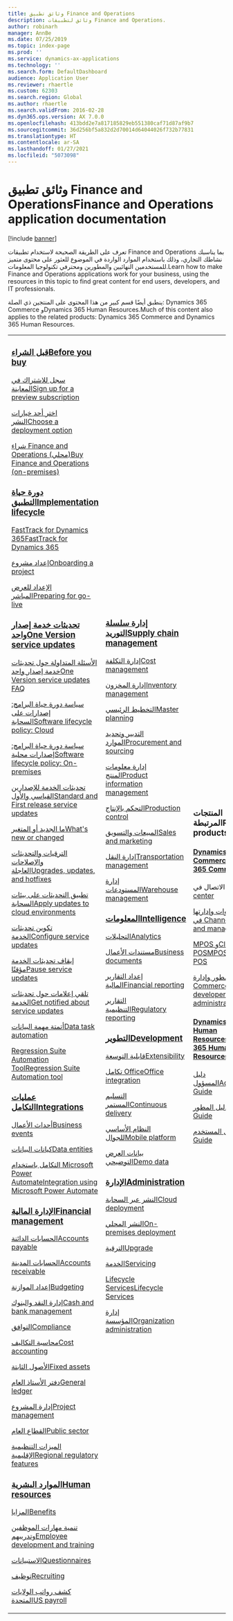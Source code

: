 ```yaml
---
title: وثائق تطبيق Finance and Operations
description: وثائق لتطبيقات Finance and Operations.
author: robinarh
manager: AnnBe
ms.date: 07/25/2019
ms.topic: index-page
ms.prod: ''
ms.service: dynamics-ax-applications
ms.technology: ''
ms.search.form: DefaultDashboard
audience: Application User
ms.reviewer: rhaertle
ms.custom: 62303
ms.search.region: Global
ms.author: rhaertle
ms.search.validFrom: 2016-02-28
ms.dyn365.ops.version: AX 7.0.0
ms.openlocfilehash: 413bdd2e7a817185829eb551380caf71d87af9b7
ms.sourcegitcommit: 36d256bf5a832d2d70014d64044026f732b77831
ms.translationtype: HT
ms.contentlocale: ar-SA
ms.lasthandoff: 01/27/2021
ms.locfileid: "5073098"
---
```

# <a name="finance-and-operations-application-documentation"></a><span data-ttu-id="17cc4-103">وثائق تطبيق Finance and Operations</span><span class="sxs-lookup"><span data-stu-id="17cc4-103">Finance and Operations application documentation</span></span>

[!include [banner](includes/banner.md)]

<span data-ttu-id="17cc4-104">تعرف على الطريقة الصحيحة لاستخدام تطبيقات Finance and Operations بما يناسبك نشاطك التجاري، وذلك باستخدام الموارد الواردة في الموضوع للعثور على محتوى متميز للمستخدمين النهائيين والمطورين ومحترفي تكنولوجيا المعلومات.</span><span class="sxs-lookup"><span data-stu-id="17cc4-104">Learn how to make Finance and Operations applications work for your business, using the resources in this topic to find great content for end users, developers, and IT professionals.</span></span> 

<span data-ttu-id="17cc4-105">ينطبق أيضًا قسم كبير من هذا المحتوى على المنتجين ذي الصلة: Dynamics 365 Commerce وDynamics 365 Human Resources.</span><span class="sxs-lookup"><span data-stu-id="17cc4-105">Much of this content also applies to the related products: Dynamics 365 Commerce and Dynamics 365 Human Resources.</span></span> 

<table>
<colgroup>
<col width="33%" />
<col width="33%" />
<col width="33%" />
</colgroup>
<tbody>
<tr class="odd">
<td>
<h3><span data-ttu-id="17cc4-106"><a href="get-started/before-you-buy.md">قبل الشراء</a></span><span class="sxs-lookup"><span data-stu-id="17cc4-106"><a href="get-started/before-you-buy.md">Before you buy</a></span></span></h3>
<p><span data-ttu-id="17cc4-107"><a href="../dev-itpro/dev-tools/sign-up-preview-subscription.md">سجل للاشتراك في المعاينة</a></span><span class="sxs-lookup"><span data-stu-id="17cc4-107"><a href="../dev-itpro/dev-tools/sign-up-preview-subscription.md">Sign up for a preview subscription</a></span></span></p>
 <p><span data-ttu-id="17cc4-108"><a href="../dev-itpro/deployment/choose-deployment-type.md">اختر أحد خيارات النشر</a></span><span class="sxs-lookup"><span data-stu-id="17cc4-108"><a href="../dev-itpro/deployment/choose-deployment-type.md">Choose a deployment option</a></span></span></p>
 <p><span data-ttu-id="17cc4-109"><a href="get-started/purchase-on-premises.md">شراء Finance and Operations (محلي)</a></span><span class="sxs-lookup"><span data-stu-id="17cc4-109"><a href="get-started/purchase-on-premises.md">Buy Finance and Operations (on-premises)</a></span></span></p>

<h3><span data-ttu-id="17cc4-110"><a href="imp-lifecycle/implementation-lifecycle.md">دورة حياة التطبيق</a></span><span class="sxs-lookup"><span data-stu-id="17cc4-110"><a href="imp-lifecycle/implementation-lifecycle.md">Implementation lifecycle</a></span></span></h3>
<p><span data-ttu-id="17cc4-111"><a href="get-started/fasttrack-dynamics-365-overview.md">FastTrack for Dynamics 365</a></span><span class="sxs-lookup"><span data-stu-id="17cc4-111"><a href="get-started/fasttrack-dynamics-365-overview.md">FastTrack for Dynamics 365</a></span></span></p>
<p><span data-ttu-id="17cc4-112"><a href="imp-lifecycle/onboard.md">إعداد مشروع</a></span><span class="sxs-lookup"><span data-stu-id="17cc4-112"><a href="imp-lifecycle/onboard.md">Onboarding a project</a></span></span></p>
<p><span data-ttu-id="17cc4-113"><a href="imp-lifecycle/prepare-go-live.md">الإعداد للعرض المباشر</a></span><span class="sxs-lookup"><span data-stu-id="17cc4-113"><a href="imp-lifecycle/prepare-go-live.md">Preparing for go-live</a></span></span></p>

<h3><span data-ttu-id="17cc4-114"><a href="../dev-itpro/lifecycle-services/oneversion-overview.md">تحديثات خدمة إصدار واحد</a></span><span class="sxs-lookup"><span data-stu-id="17cc4-114"><a href="../dev-itpro/lifecycle-services/oneversion-overview.md">One Version service updates</a></span></span></h3>
<p><span data-ttu-id="17cc4-115"><a href="get-started/one-version.md">الأسئلة المتداولة حول تحديثات خدمة إصدار واحد</a></span><span class="sxs-lookup"><span data-stu-id="17cc4-115"><a href="get-started/one-version.md">One Version service updates FAQ</a></span></span></p>
<p><span data-ttu-id="17cc4-116"><a href="../dev-itpro/migration-upgrade/versions-update-policy.md">سياسة دورة حياة البرامج: إصدارات على السحابة</a></span><span class="sxs-lookup"><span data-stu-id="17cc4-116"><a href="../dev-itpro/migration-upgrade/versions-update-policy.md">Software lifecycle policy: Cloud</a></span></span></p>
<p><span data-ttu-id="17cc4-117"><a href="../dev-itpro/migration-upgrade/on-prem-version-update-policy.md">سياسة دورة حياة البرامج: إصدارات محلية</a></span><span class="sxs-lookup"><span data-stu-id="17cc4-117"><a href="../dev-itpro/migration-upgrade/on-prem-version-update-policy.md">Software lifecycle policy: On-premises</a></span></span></p>
<p><span data-ttu-id="17cc4-118"><a href="get-started/public-preview-releases.md">تحديثات الخدمة للإصدارين القياسي والأول</a></span><span class="sxs-lookup"><span data-stu-id="17cc4-118"><a href="get-started/public-preview-releases.md">Standard and First release service updates</a></span></span></p>
<p><span data-ttu-id="17cc4-119"><a href="get-started/whats-new-changed.md">ما الجديد أو المتغير</a></span><span class="sxs-lookup"><span data-stu-id="17cc4-119"><a href="get-started/whats-new-changed.md">What's new or changed</a></span></span></p>
<p><span data-ttu-id="17cc4-120"><a href="../dev-itpro/migration-upgrade/upgrade-home-page.md">الترقيات والتحديثات والإصلاحات العاجلة</a></span><span class="sxs-lookup"><span data-stu-id="17cc4-120"><a href="../dev-itpro/migration-upgrade/upgrade-home-page.md">Upgrades, updates, and hotfixes</a></span></span></p>
<p><span data-ttu-id="17cc4-121"><a href="../dev-itpro/deployment/apply-deployable-package-system.md">تطبيق التحديثات على بيئات السحابة</a></span><span class="sxs-lookup"><span data-stu-id="17cc4-121"><a href="../dev-itpro/deployment/apply-deployable-package-system.md">Apply updates to cloud environments</a></span></span></p>
<p><span data-ttu-id="17cc4-122"><a href="../dev-itpro/lifecycle-services/configure-service-updates.md">تكوين تحديثات الخدمة</a></span><span class="sxs-lookup"><span data-stu-id="17cc4-122"><a href="../dev-itpro/lifecycle-services/configure-service-updates.md">Configure service updates</a></span></span></p>
<p><span data-ttu-id="17cc4-123"><a href="../dev-itpro/lifecycle-services/pause-service-updates.md">إيقاف تحديثات الخدمة مؤقتًا</a></span><span class="sxs-lookup"><span data-stu-id="17cc4-123"><a href="../dev-itpro/lifecycle-services/pause-service-updates.md">Pause service updates</a></span></span></p>
<p><span data-ttu-id="17cc4-124"><a href="../dev-itpro/lifecycle-services/notifications-service-updates.md">تلقي إعلامات حول تحديثات الخدمة</a></span><span class="sxs-lookup"><span data-stu-id="17cc4-124"><a href="../dev-itpro/lifecycle-services/notifications-service-updates.md">Get notified about service updates</a></span></span></p>
<p><span data-ttu-id="17cc4-125"><a href="../dev-itpro/data-entities/data-task-automation.md">أتمتة مهمة البيانات</a></span><span class="sxs-lookup"><span data-stu-id="17cc4-125"><a href="../dev-itpro/data-entities/data-task-automation.md">Data task automation</a></span></span></p>
<p><span data-ttu-id="17cc4-126"><a href="../dev-itpro/lifecycle-services/using-task-guides-and-bpm-to-create-user-acceptance-tests.md">Regression Suite Automation Tool</a></span><span class="sxs-lookup"><span data-stu-id="17cc4-126"><a href="../dev-itpro/lifecycle-services/using-task-guides-and-bpm-to-create-user-acceptance-tests.md">Regression Suite Automation tool</a></span></span></p>

<h3><span data-ttu-id="17cc4-127"><a href="../dev-itpro/data-entities/integration-overview.md">عمليات التكامل</a></span><span class="sxs-lookup"><span data-stu-id="17cc4-127"><a href="../dev-itpro/data-entities/integration-overview.md">Integrations</a></span></span></h3>
<p><span data-ttu-id="17cc4-128"><a href="../dev-itpro/business-events/home-page.md">أحداث الأعمال</a></span><span class="sxs-lookup"><span data-stu-id="17cc4-128"><a href="../dev-itpro/business-events/home-page.md">Business events</a></span></span></p>
<p><span data-ttu-id="17cc4-129"><a href="../dev-itpro/data-entities/data-entities.md">كيانات البيانات</a></span><span class="sxs-lookup"><span data-stu-id="17cc4-129"><a href="../dev-itpro/data-entities/data-entities.md">Data entities</a></span></span></p>
<p><span data-ttu-id="17cc4-130"><a href="../dev-itpro/data-entities/fin-ops-connector.md">التكامل باستخدام Microsoft Power Automate</a></span><span class="sxs-lookup"><span data-stu-id="17cc4-130"><a href="../dev-itpro/data-entities/fin-ops-connector.md">Integration using Microsoft Power Automate</a></span></span></p>

<h3><span data-ttu-id="17cc4-131"><a href="../../finance/index.md">الإدارة المالية</a></span><span class="sxs-lookup"><span data-stu-id="17cc4-131"><a href="../../finance/index.md">Financial management</a></span></span></h3>
<p><span data-ttu-id="17cc4-132"><a href="../../finance/accounts-payable/accounts-payable.md">الحسابات الدائنة</a></span><span class="sxs-lookup"><span data-stu-id="17cc4-132"><a href="../../finance/accounts-payable/accounts-payable.md">Accounts payable</a></span></span></p>
<p><span data-ttu-id="17cc4-133"><a href="../../finance/accounts-receivable/accounts-receivable.md">الحسابات المدينة</a></span><span class="sxs-lookup"><span data-stu-id="17cc4-133"><a href="../../finance/accounts-receivable/accounts-receivable.md">Accounts receivable</a></span></span></p>
<p><span data-ttu-id="17cc4-134"><a href="../../finance/budgeting/budgeting-overview.md">إعداد الموازنة</a></span><span class="sxs-lookup"><span data-stu-id="17cc4-134"><a href="../../finance/budgeting/budgeting-overview.md">Budgeting</a></span></span></p>
<p><span data-ttu-id="17cc4-135"><a href="../../finance/cash-bank-management/cash-bank-management.md">إدارة النقد والبنوك</a></span><span class="sxs-lookup"><span data-stu-id="17cc4-135"><a href="../../finance/cash-bank-management/cash-bank-management.md">Cash and bank management</a></span></span></p>
<p><span data-ttu-id="17cc4-136"><a href="../../finance/general-ledger/audit-policy-rules.md">التوافق</a></span><span class="sxs-lookup"><span data-stu-id="17cc4-136"><a href="../../finance/general-ledger/audit-policy-rules.md">Compliance</a></span></span></p>
<p><span data-ttu-id="17cc4-137"><a href="../../finance/cost-accounting/cost-accounting-home-page.md">محاسبة التكاليف</a></span><span class="sxs-lookup"><span data-stu-id="17cc4-137"><a href="../../finance/cost-accounting/cost-accounting-home-page.md">Cost accounting</a></span></span></p>
<p><span data-ttu-id="17cc4-138"><a href="../../finance/fixed-assets/fixed-assets.md">الأصول الثابتة</a></span><span class="sxs-lookup"><span data-stu-id="17cc4-138"><a href="../../finance/fixed-assets/fixed-assets.md">Fixed assets</a></span></span></p>
<p><span data-ttu-id="17cc4-139"><a href="../../finance/general-ledger/general-ledger.md">دفتر الأستاذ العام</a></span><span class="sxs-lookup"><span data-stu-id="17cc4-139"><a href="../../finance/general-ledger/general-ledger.md">General ledger</a></span></span></p>
<p><span data-ttu-id="17cc4-140"><a href="../../finance/project-management/overview-project-management-accounting.md">إدارة المشروع</a></span><span class="sxs-lookup"><span data-stu-id="17cc4-140"><a href="../../finance/project-management/overview-project-management-accounting.md">Project management</a></span></span></p>
<p><span data-ttu-id="17cc4-141"><a href="../../finance/public-sector/public-sector-functionality.md">القطاع العام</a></span><span class="sxs-lookup"><span data-stu-id="17cc4-141"><a href="../../finance/public-sector/public-sector-functionality.md">Public sector</a></span></span></p>
<p><span data-ttu-id="17cc4-142"><a href="../dev-itpro/lcs-solutions/country-region.md">الميزات التنظيمية الإقليمية</a></span><span class="sxs-lookup"><span data-stu-id="17cc4-142"><a href="../dev-itpro/lcs-solutions/country-region.md">Regional regulatory features</a></span></span></p>

<h3><span data-ttu-id="17cc4-143"><a href="hr/hr-landing-page.md">الموارد البشرية</a></span><span class="sxs-lookup"><span data-stu-id="17cc4-143"><a href="hr/hr-landing-page.md">Human resources</a></span></span></h3>
<p><span data-ttu-id="17cc4-144"><a href="../../human-resources/hr-benefits-manage-program.md">المزايا</a></span><span class="sxs-lookup"><span data-stu-id="17cc4-144"><a href="../../human-resources/hr-benefits-manage-program.md">Benefits</a></span></span></p>
<p><span data-ttu-id="17cc4-145"><a href="../../human-resources/hr-develop-performance-management-overview.md">تنمية مهارات الموظفين وتدريبهم</a></span><span class="sxs-lookup"><span data-stu-id="17cc4-145"><a href="../../human-resources/hr-develop-performance-management-overview.md">Employee development and training</a></span></span></p>
<p><span data-ttu-id="17cc4-146"><a href="../../human-resources/hr-learning-questionnaires.md">الاستبيانات</a></span><span class="sxs-lookup"><span data-stu-id="17cc4-146"><a href="../../human-resources/hr-learning-questionnaires.md">Questionnaires</a></span></span></p>
<p><span data-ttu-id="17cc4-147"><a href="hr/manage-recruiting-process.md">توظيف</a></span><span class="sxs-lookup"><span data-stu-id="17cc4-147"><a href="hr/manage-recruiting-process.md">Recruiting</a></span></span></p>
<p><span data-ttu-id="17cc4-148"><a href="hr/localizations/noam-usa-payroll.md">كشف رواتب الولايات المتحدة</a></span><span class="sxs-lookup"><span data-stu-id="17cc4-148"><a href="hr/localizations/noam-usa-payroll.md">US payroll</a></span></span></p>

</td>
<td>
<h3><span data-ttu-id="17cc4-149"><a href="../../supply-chain/index.md">إدارة سلسلة التوريد</a></span><span class="sxs-lookup"><span data-stu-id="17cc4-149"><a href="../../supply-chain/index.md">Supply chain management</a></span></span></h3>
<p><span data-ttu-id="17cc4-150"><a href="../../supply-chain/cost-management/costing-sheets.md">إدارة التكلفة</a></span><span class="sxs-lookup"><span data-stu-id="17cc4-150"><a href="../../supply-chain/cost-management/costing-sheets.md">Cost management</a></span></span></p>
<p><span data-ttu-id="17cc4-151"><a href="../../supply-chain/inventory/inventory-home-page.md">إدارة المخزون</a></span><span class="sxs-lookup"><span data-stu-id="17cc4-151"><a href="../../supply-chain/inventory/inventory-home-page.md">Inventory management</a></span></span></p>
<p><span data-ttu-id="17cc4-152"><a href="../../supply-chain/master-planning/master-plans.md">التخطيط الرئيسي</a></span><span class="sxs-lookup"><span data-stu-id="17cc4-152"><a href="../../supply-chain/master-planning/master-plans.md">Master planning</a></span></span></p>
<p><span data-ttu-id="17cc4-153"><a href="../../supply-chain/procurement/procurement-sourcing-overview.md">التدبير وتحديد الموارد</a></span><span class="sxs-lookup"><span data-stu-id="17cc4-153"><a href="../../supply-chain/procurement/procurement-sourcing-overview.md">Procurement and sourcing</a></span></span></p>
<p><span data-ttu-id="17cc4-154"><a href="../../supply-chain/pim/product-information.md">إدارة معلومات المنتج</a></span><span class="sxs-lookup"><span data-stu-id="17cc4-154"><a href="../../supply-chain/pim/product-information.md">Product information management</a></span></span></p>
<p><span data-ttu-id="17cc4-155"><a href="../../supply-chain/production-control/production-process-overview.md">التحكم بالإنتاج</a></span><span class="sxs-lookup"><span data-stu-id="17cc4-155"><a href="../../supply-chain/production-control/production-process-overview.md">Production control</a></span></span></p>
<p><span data-ttu-id="17cc4-156"><a href="../../supply-chain/sales-marketing/overview-sales-marketing.md">المبيعات والتسويق</a></span><span class="sxs-lookup"><span data-stu-id="17cc4-156"><a href="../../supply-chain/sales-marketing/overview-sales-marketing.md">Sales and marketing</a></span></span></p>
<p><span data-ttu-id="17cc4-157"><a href="../../supply-chain/transportation/transportation-management-overview.md">إدارة النقل</a></span><span class="sxs-lookup"><span data-stu-id="17cc4-157"><a href="../../supply-chain/transportation/transportation-management-overview.md">Transportation management</a></span></span></p>
<p><span data-ttu-id="17cc4-158"><a href="../../supply-chain/warehousing/warehouse-configuration.md">إدارة المستودعات</a></span><span class="sxs-lookup"><span data-stu-id="17cc4-158"><a href="../../supply-chain/warehousing/warehouse-configuration.md">Warehouse management</a></span></span></p>


<h3><span data-ttu-id="17cc4-159"><a href="../dev-itpro/analytics/bi-reporting-home-page.md">المعلومات</a></span><span class="sxs-lookup"><span data-stu-id="17cc4-159"><a href="../dev-itpro/analytics/bi-reporting-home-page.md">Intelligence</a></span></span></h3>
<p><span data-ttu-id="17cc4-160"><a href="../dev-itpro/analytics/analytics.md">التحليلات</a></span><span class="sxs-lookup"><span data-stu-id="17cc4-160"><a href="../dev-itpro/analytics/analytics.md">Analytics</a></span></span></p>
 <p><span data-ttu-id="17cc4-161"><a href="../dev-itpro/analytics/document-reporting-services.md">مستندات الأعمال</a></span><span class="sxs-lookup"><span data-stu-id="17cc4-161"><a href="../dev-itpro/analytics/document-reporting-services.md">Business documents</a></span></span></p>
<p><span data-ttu-id="17cc4-162"><a href="../dev-itpro/analytics/financial-reporting-intro.md">إعداد التقارير المالية</a></span><span class="sxs-lookup"><span data-stu-id="17cc4-162"><a href="../dev-itpro/analytics/financial-reporting-intro.md">Financial reporting</a></span></span></p>
<p><span data-ttu-id="17cc4-163"><a href="../dev-itpro/analytics/general-electronic-reporting.md">التقارير التنظيمية</a></span><span class="sxs-lookup"><span data-stu-id="17cc4-163"><a href="../dev-itpro/analytics/general-electronic-reporting.md">Regulatory reporting</a></span></span></p>



<h3><span data-ttu-id="17cc4-164"><a href="../dev-itpro/dev-tools/developer-home-page.md">التطوير</span><span class="sxs-lookup"><span data-stu-id="17cc4-164"><a href="../dev-itpro/dev-tools/developer-home-page.md">Development</span></span></h3>
<p><span data-ttu-id="17cc4-165"><a href="../dev-itpro/extensibility/extensibility-home-page.md">قابلية التوسعة</a></span><span class="sxs-lookup"><span data-stu-id="17cc4-165"><a href="../dev-itpro/extensibility/extensibility-home-page.md">Extensibility</a></span></span></p>
<p><span data-ttu-id="17cc4-166"><a href="../dev-itpro/office-integration/office-integration.md">تكامل Office‬‏‫</a></span><span class="sxs-lookup"><span data-stu-id="17cc4-166"><a href="../dev-itpro/office-integration/office-integration.md">Office integration</a></span></span></p>
<p><span data-ttu-id="17cc4-167"><a href="../dev-itpro/dev-tools/continuous-delivery-home-page.md">التسليم المستمر</a></span><span class="sxs-lookup"><span data-stu-id="17cc4-167"><a href="../dev-itpro/dev-tools/continuous-delivery-home-page.md">Continuous delivery</a></span></span></p>
<p><span data-ttu-id="17cc4-168"><a href="../dev-itpro/mobile-apps/platform/mobile-platform-home-page.md">النظام الأساسي للجوال</a></span><span class="sxs-lookup"><span data-stu-id="17cc4-168"><a href="../dev-itpro/mobile-apps/platform/mobile-platform-home-page.md">Mobile platform</a></span></span></p>
<p><span data-ttu-id="17cc4-169"><a href="get-started/demo-data.md">بيانات العرض التوضيحي</a></span><span class="sxs-lookup"><span data-stu-id="17cc4-169"><a href="get-started/demo-data.md">Demo data</a></span></span></p>

<h3><span data-ttu-id="17cc4-170"><a href="../dev-itpro/sysadmin/system-administration-home-page.md">الإدارة</span><span class="sxs-lookup"><span data-stu-id="17cc4-170"><a href="../dev-itpro/sysadmin/system-administration-home-page.md">Administration</span></span></h3>
<p><span data-ttu-id="17cc4-171"><a href="../dev-itpro/deployment/cloud-deployment-overview.md">النشر عبر السحابة</a></span><span class="sxs-lookup"><span data-stu-id="17cc4-171"><a href="../dev-itpro/deployment/cloud-deployment-overview.md">Cloud deployment</a></span></span></p>
<p><span data-ttu-id="17cc4-172"><a href="../dev-itpro/deployment/on-premises-deployment-landing-page.md">النشر المحلي</a></span><span class="sxs-lookup"><span data-stu-id="17cc4-172"><a href="../dev-itpro/deployment/on-premises-deployment-landing-page.md">On-premises deployment</a></span></span></p>
<p><span data-ttu-id="17cc4-173"><a href="../dev-itpro/migration-upgrade/upgrade-home-page.md">الترقية</a></span><span class="sxs-lookup"><span data-stu-id="17cc4-173"><a href="../dev-itpro/migration-upgrade/upgrade-home-page.md">Upgrade</a></span></span></p>
<p><span data-ttu-id="17cc4-174"><a href="../dev-itpro/dev-tools/continuous-delivery-home-page.md#servicing">الخدمة</a></span><span class="sxs-lookup"><span data-stu-id="17cc4-174"><a href="../dev-itpro/dev-tools/continuous-delivery-home-page.md#servicing">Servicing</a></span></span></p>
<p><span data-ttu-id="17cc4-175"><a href="../dev-itpro/lifecycle-services/lcs.md">Lifecycle Services</a></span><span class="sxs-lookup"><span data-stu-id="17cc4-175"><a href="../dev-itpro/lifecycle-services/lcs.md">Lifecycle Services</a></span></span></p>
<p><span data-ttu-id="17cc4-176"><a href="organization-administration/organization-administration-home-page.md">إدارة المؤسسة</a></span><span class="sxs-lookup"><span data-stu-id="17cc4-176"><a href="organization-administration/organization-administration-home-page.md">Organization administration</a></span></span></p>
</td>
<td>
<h3><span data-ttu-id="17cc4-177">المنتجات المرتبطة</span><span class="sxs-lookup"><span data-stu-id="17cc4-177">Related products</span></span></h3>
<h4><span data-ttu-id="17cc4-178"><a href="../../retail/index.md">Dynamics 365 Commerce</a></span><span class="sxs-lookup"><span data-stu-id="17cc4-178"><a href="../../retail/index.md">Dynamics 365 Commerce</a></span></span></h4>
<p><span data-ttu-id="17cc4-179">مركز الاتصال في <a href="../../retail/call-center-functionality.md"></span><span class="sxs-lookup"><span data-stu-id="17cc4-179"><a href="../../retail/call-center-functionality.md">Call center</span></span></p>
<p><span data-ttu-id="17cc4-180">إعداد القنوات وإدارتها في <a href="../../retail/define-maintain-retail-channels.md"></span><span class="sxs-lookup"><span data-stu-id="17cc4-180"><a href="../../retail/define-maintain-retail-channels.md">Channel setup and management</span></span></p>
<p><span data-ttu-id="17cc4-181"><a href="../../retail/retail-peripherals-overview.md">MPOS وCloud POS</span><span class="sxs-lookup"><span data-stu-id="17cc4-181"><a href="../../retail/retail-peripherals-overview.md">MPOS and Cloud POS</span></span></p>
<p><span data-ttu-id="17cc4-182">مطور وإدارة <a href="../../retail/dev-itpro/dev-retail-home-page.md">Commerce</span><span class="sxs-lookup"><span data-stu-id="17cc4-182"><a href="../../retail/dev-itpro/dev-retail-home-page.md">Commerce developer and administration</span></span></p>

<h4><span data-ttu-id="17cc4-183"><a href="../../human-resources/hr-welcome.md">Dynamics 365 Human Resources</a></span><span class="sxs-lookup"><span data-stu-id="17cc4-183"><a href="../../human-resources/hr-welcome.md">Dynamics 365 Human Resources</a></span></span></h4>
<p><span data-ttu-id="17cc4-184"><a href="../../human-resources/hr-admin-overview.md">دليل المسؤول</a></span><span class="sxs-lookup"><span data-stu-id="17cc4-184"><a href="../../human-resources/hr-admin-overview.md">Administrator Guide</a></span></span></p>
<p><span data-ttu-id="17cc4-185"><a href="../../human-resources/hr-developer-overview.md">دليل المطور</a></span><span class="sxs-lookup"><span data-stu-id="17cc4-185"><a href="../../human-resources/hr-developer-overview.md">Developer Guide</a></span></span></p>
<p><span data-ttu-id="17cc4-186"><a href="../../human-resources/hr-hrpro-overview.md">دليل المستخدم</a></span><span class="sxs-lookup"><span data-stu-id="17cc4-186"><a href="../../human-resources/hr-hrpro-overview.md">User Guide</a></span></span></p>


</td>
</tr>

</tbody>
</table>
